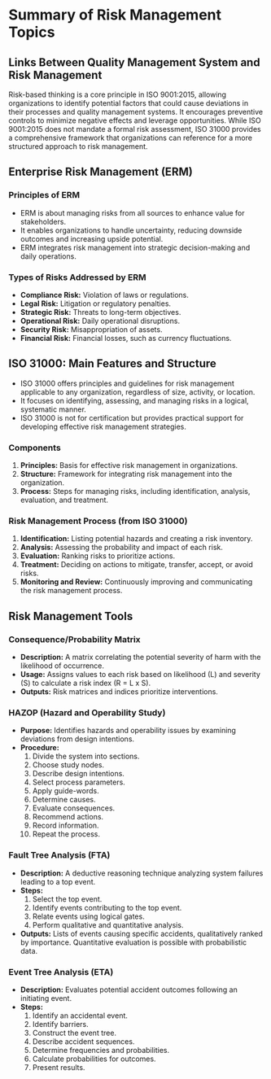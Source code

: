 # Summary of Risk Management Topics

## Links Between Quality Management System and Risk Management

Risk-based thinking is a core principle in ISO 9001:2015, allowing organizations to identify potential factors that could cause deviations in their processes and quality management systems. It encourages preventive controls to minimize negative effects and leverage opportunities. While ISO 9001:2015 does not mandate a formal risk assessment, ISO 31000 provides a comprehensive framework that organizations can reference for a more structured approach to risk management.

## Enterprise Risk Management (ERM)

### Principles of ERM

- ERM is about managing risks from all sources to enhance value for stakeholders.
- It enables organizations to handle uncertainty, reducing downside outcomes and increasing upside potential.
- ERM integrates risk management into strategic decision-making and daily operations.

### Types of Risks Addressed by ERM

- **Compliance Risk:** Violation of laws or regulations.
- **Legal Risk:** Litigation or regulatory penalties.
- **Strategic Risk:** Threats to long-term objectives.
- **Operational Risk:** Daily operational disruptions.
- **Security Risk:** Misappropriation of assets.
- **Financial Risk:** Financial losses, such as currency fluctuations.

## ISO 31000: Main Features and Structure

- ISO 31000 offers principles and guidelines for risk management applicable to any organization, regardless of size, activity, or location.
- It focuses on identifying, assessing, and managing risks in a logical, systematic manner.
- ISO 31000 is not for certification but provides practical support for developing effective risk management strategies.

### Components

1. **Principles:** Basis for effective risk management in organizations.
2. **Structure:** Framework for integrating risk management into the organization.
3. **Process:** Steps for managing risks, including identification, analysis, evaluation, and treatment.

### Risk Management Process (from ISO 31000)

1. **Identification:** Listing potential hazards and creating a risk inventory.
2. **Analysis:** Assessing the probability and impact of each risk.
3. **Evaluation:** Ranking risks to prioritize actions.
4. **Treatment:** Deciding on actions to mitigate, transfer, accept, or avoid risks.
5. **Monitoring and Review:** Continuously improving and communicating the risk management process.

## Risk Management Tools

### Consequence/Probability Matrix

- **Description:** A matrix correlating the potential severity of harm with the likelihood of occurrence.
- **Usage:** Assigns values to each risk based on likelihood (L) and severity (S) to calculate a risk index (R = L x S).
- **Outputs:** Risk matrices and indices prioritize interventions.

### HAZOP (Hazard and Operability Study)

- **Purpose:** Identifies hazards and operability issues by examining deviations from design intentions.
- **Procedure:**
    1. Divide the system into sections.
    2. Choose study nodes.
    3. Describe design intentions.
    4. Select process parameters.
    5. Apply guide-words.
    6. Determine causes.
    7. Evaluate consequences.
    8. Recommend actions.
    9. Record information.
    10. Repeat the process.

### Fault Tree Analysis (FTA)

- **Description:** A deductive reasoning technique analyzing system failures leading to a top event.
- **Steps:**
    1. Select the top event.
    2. Identify events contributing to the top event.
    3. Relate events using logical gates.
    4. Perform qualitative and quantitative analysis.
- **Outputs:** Lists of events causing specific accidents, qualitatively ranked by importance. Quantitative evaluation is possible with probabilistic data.

### Event Tree Analysis (ETA)

- **Description:** Evaluates potential accident outcomes following an initiating event.
- **Steps:**
    1. Identify an accidental event.
    2. Identify barriers.
    3. Construct the event tree.
    4. Describe accident sequences.
    5. Determine frequencies and probabilities.
    6. Calculate probabilities for outcomes.
    7. Present results.
